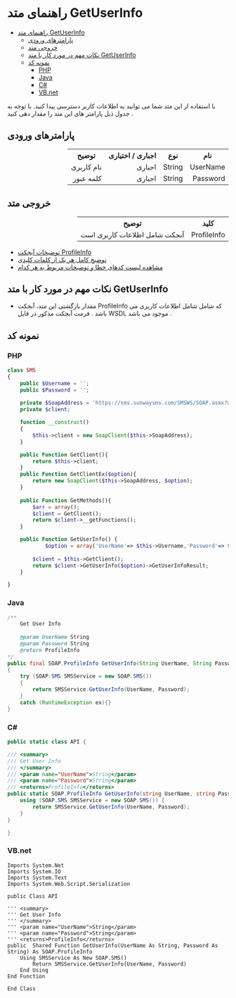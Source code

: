 # راهنمای متد GetUserInfo

- [راهنمای متد GetUserInfo](#راهنمای-متد-getuserinfo)
  - [پارامترهای ورودی](#پارامترهای-ورودی)
  - [خروجی متد](#خروجی-متد)
  - [نکات مهم در مورد کار با متد GetUserInfo](#نکات-مهم-در-مورد-کار-با-متد-getuserinfo)
  - [نمونه کد](#نمونه-کد)
    - [PHP](#php)
    - [Java](#java)
    - [C#](#c)
    - [VB.net](#vbnet)

با استفاده از این متد شما می توانید به اطلاعات کاربر دسترسی پیدا کنید. با توجه به جدول ذیل پارامتر های این متد را مقدار دهی کنید .

## پارامترهای ورودی

<table dir="rtl" align="center">
<tr><th>نام</th><th>نوع</th><th>اجباری / اختیاری</th><th>توضیح</th></tr>
<tr><td>UserName</td><td>String</td><td>اجباری</td><td>نام کاربری</td></tr>
<tr><td>Password</td><td>String</td><td>اجباری</td><td>کلمه عبور</td></tr>
</table>

## خروجی متد

<table dir="rtl" align="center">
<tr><th>کلید</th><th>توضیح</th></tr>
<tr><td>ProfileInfo</td><td>آبجکت شامل اطلاعات کاربری است</td></tr>
</table>

- [ توضیحات آبجکت ProfileInfo](https://github.com/sunwaysms/soap/blob/main/Objects/ProfileInfo.md)
- [ توضیح کامل هر یک از کلمات کلیدی](https://github.com/sunwaysms/soap/blob/main/Parameters.md)
- [مشاهده لیست کدهای خطا و توضیحات مربوط به هر کدام](https://github.com/sunwaysms/soap/blob/main/Errors.md)

## نکات مهم در مورد کار با متد GetUserInfo
- مقدار بازگشتی این متد، آبجکت ProfileInfo که شامل شامل اطلاعات کاربری می باشد . فرمت آبجکت مذکور در فایل WSDL موجود می باشد .

## نمونه کد

### PHP

```PHP
class SMS
{
    public $Username = '';
    public $Password = '';
    
    private $SoapAddress = 'https://sms.sunwaysms.com/SMSWS/SOAP.asmx?wsdl';
    private $client;

    function __construct()
    {
        $this->client = new SoapClient($this->SoapAddress);
    }

    public Function GetClient(){
        return $this->client;
    }
    public Function GetClientEx($option){
        return new SoapClient($this->SoapAddress, $option);
    }
    
    public Function GetMethods(){
        $arr = array();
        $client = GetClient();
        return $client->__getFunctions();
    }

    public Function GetUserInfo() {
            $option = array('UserName'=> $this->Username,'Password'=> $this->Password);
        
        $client = $this->GetClient();
        return $client->GetUserInfo($option)->GetUserInfoResult;
    }

}
```

### Java

```Java
/** 
    Get User Info
         
    @param UserName String
    @param Password String
    @return ProfileInfo
*/
public final SOAP.ProfileInfo GetUserInfo(String UserName, String Password)
{
    try (SOAP.SMS SMSService = new SOAP.SMS())
    {
        return SMSService.GetUserInfo(UserName, Password);
    }
    catch (RuntimeException ex){}
}
```

### C#

```C#
public static class API {

/// <summary>
/// Get User Info
/// </summary>
/// <param name="UserName">String</param>
/// <param name="Password">String</param>
/// <returns>ProfileInfo</returns>
public static SOAP.ProfileInfo GetUserInfo(string UserName, string Password) {
    using (SOAP.SMS SMSService = new SOAP.SMS()) {
        return SMSService.GetUserInfo(UserName, Password);
    }
}

}
```

### VB.net

```VB
Imports System.Net
Imports System.IO
Imports System.Text
Imports System.Web.Script.Serialization

public Class API

''' <summary>
''' Get User Info
''' </summary>
''' <param name="UserName">String</param>
''' <param name="Password">String</param>
''' <returns>ProfileInfo</returns>
public  Shared Function GetUserInfo(UserName As String, Password As String) As SOAP.ProfileInfo
    Using SMSService As New SOAP.SMS()
        Return SMSService.GetUserInfo(UserName, Password)
    End Using
End Function

End Class
```